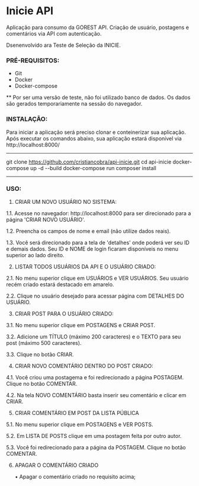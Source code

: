 # Inicie API
Aplicação para consumo da GOREST API. Criação de usuário, postagens e comentários via API com autenticação.

Dsenenvolvido ara Teste de Seleção da INICIE.

### PRÉ-REQUISITOS:
- Git
- Docker
- Docker-compose

** Por ser uma versão de teste, não foi utilizado banco de dados. Os dados são gerados temporariamente na sessão do navegador.

### INSTALAÇÃO:
Para iniciar a aplicação será preciso clonar e conteinerizar sua aplicação. Após executar os comandos abaixo, sua aplicação estará disponível via http://localhost:8000/

***
git clone https://github.com/cristiancobra/api-inicie.git
cd api-inicie
docker-compose up -d --build
docker-compose run composer install
***


### USO:
1. CRIAR UM NOVO USUÁRIO NO SISTEMA:

1.1. Acesse no navegador: http://localhost:8000 para ser direcionado para a página 'CRIAR NOVO USUÁRIO'.

1.2. Preencha os campos de nome e email (não utilize dados reais).

1.3. Você será direcionado para a tela de 'detalhes' onde poderá ver seu ID e demais dados. Seu ID e NOME de login ficaram disponíveis no menu superior ao lado direito.


2. LISTAR TODOS USUÁRIOS DA API E O USUÁRIO CRIADO:

2.1. No menu superior clique em USUÁRIOS e VER USUÁRIOS. Seu usuário recém criado estará destacado em amarelo.

2.2. Clique no usuário desejado para acessar página com DETALHES DO USUÁRIO.


3. CRIAR POST PARA O USUÁRIO CRIADO:

3.1. No menu superior clique em POSTAGENS e CRIAR POST.

3.2. Adicione um TÍTULO (máximo 200 caracteres) e o TEXTO para seu post (máximo 500 caracteres).

3.3. Clique no botão CRIAR.


4. CRIAR NOVO COMENTÁRIO DENTRO DO POST CRIADO:

4.1. Você criou uma postagema e foi redirecionado a página POSTAGEM. Clique no botão COMENTAR.

4.2. Na tela NOVO COMENTÁRIO basta inserir seu comentário e clicar em CRIAR.


5. CRIAR COMENTÁRIO EM POST DA LISTA PÚBLICA

5.1. No menu superior clique em POSTAGENS e VER POSTS.

5.2. Em LISTA DE POSTS clique em uma postagem feita por outro autor.

5.3. Você foi redirecionado para a página da POSTAGEM. Clique no botão COMENTAR.


6. APAGAR O COMENTÁRIO CRIADO

    • Apagar o comentário criado no requisito acima;
